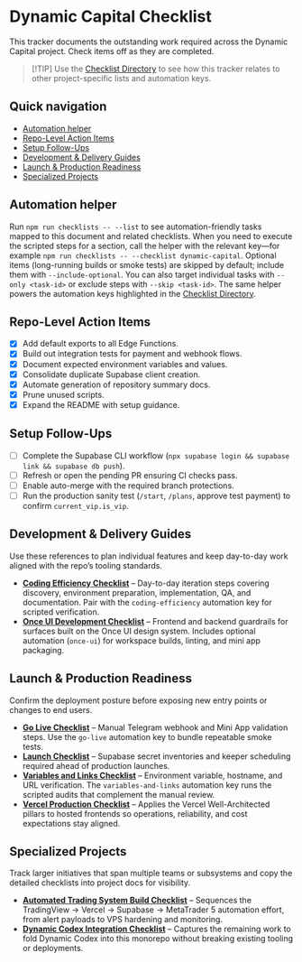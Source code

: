 # Dynamic Capital Checklist

This tracker documents the outstanding work required across the Dynamic Capital project. Check items off as they are completed.

> [!TIP] Use the [Checklist Directory](./CHECKLISTS.md) to see how this tracker relates to other project-specific lists and automation keys.

## Quick navigation

- [Automation helper](#automation-helper)
- [Repo-Level Action Items](#repo-level-action-items)
- [Setup Follow-Ups](#setup-follow-ups)
- [Development & Delivery Guides](#development--delivery-guides)
- [Launch & Production Readiness](#launch--production-readiness)
- [Specialized Projects](#specialized-projects)

## Automation helper

Run `npm run checklists -- --list` to see automation-friendly tasks mapped to this document and related checklists. When you need to execute the scripted steps for a section, call the helper with the relevant key—for example `npm run checklists -- --checklist dynamic-capital`. Optional items (long-running builds or smoke tests) are skipped by default; include them with `--include-optional`. You can also target individual tasks with `--only <task-id>` or exclude steps with `--skip <task-id>`. The same helper powers the automation keys highlighted in the [Checklist Directory](./CHECKLISTS.md).

## Repo-Level Action Items

- [x] Add default exports to all Edge Functions.
- [x] Build out integration tests for payment and webhook flows.
- [x] Document expected environment variables and values.
- [x] Consolidate duplicate Supabase client creation.
- [x] Automate generation of repository summary docs.
- [x] Prune unused scripts.
- [x] Expand the README with setup guidance.

## Setup Follow-Ups

- [ ] Complete the Supabase CLI workflow (`npx supabase login && supabase link && supabase db push`).
- [ ] Refresh or open the pending PR ensuring CI checks pass.
- [ ] Enable auto-merge with the required branch protections.
- [ ] Run the production sanity test (`/start`, `/plans`, approve test payment) to confirm `current_vip.is_vip`.

## Development & Delivery Guides

Use these references to plan individual features and keep day-to-day work aligned with the repo’s tooling standards.

- **[Coding Efficiency Checklist](./coding-efficiency-checklist.md)** – Day-to-day iteration steps covering discovery, environment preparation, implementation, QA, and documentation. Pair with the `coding-efficiency` automation key for scripted verification.
- **[Once UI Development Checklist](./once-ui-development-checklist.md)** – Frontend and backend guardrails for surfaces built on the Once UI design system. Includes optional automation (`once-ui`) for workspace builds, linting, and mini app packaging.

## Launch & Production Readiness

Confirm the deployment posture before exposing new entry points or changes to end users.

- **[Go Live Checklist](./GO_LIVE_CHECKLIST.md)** – Manual Telegram webhook and Mini App validation steps. Use the `go-live` automation key to bundle repeatable smoke tests.
- **[Launch Checklist](./LAUNCH_CHECKLIST.md)** – Supabase secret inventories and keeper scheduling required ahead of production launches.
- **[Variables and Links Checklist](./VARIABLES_AND_LINKS_CHECKLIST.md)** – Environment variable, hostname, and URL verification. The `variables-and-links` automation key runs the scripted audits that complement the manual review.
- **[Vercel Production Checklist](./VERCEL_PRODUCTION_CHECKLIST.md)** – Applies the Vercel Well-Architected pillars to hosted frontends so operations, reliability, and cost expectations stay aligned.

## Specialized Projects

Track larger initiatives that span multiple teams or subsystems and copy the detailed checklists into project docs for visibility.

- **[Automated Trading System Build Checklist](./automated-trading-checklist.md)** – Sequences the TradingView → Vercel → Supabase → MetaTrader 5 automation effort, from alert payloads to VPS hardening and monitoring.
- **[Dynamic Codex Integration Checklist](./dynamic_codex_integration_checklist.md)** – Captures the remaining work to fold Dynamic Codex into this monorepo without breaking existing tooling or deployments.
